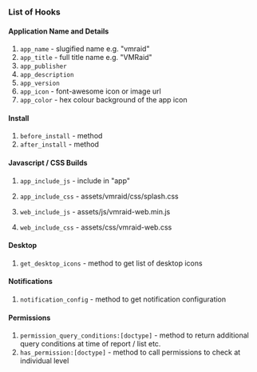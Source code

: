 ### List of Hooks

#### Application Name and Details

1. `app_name` - slugified name e.g. "vmraid"
1. `app_title` - full title name e.g. "VMRaid"
1. `app_publisher`
1. `app_description`
1. `app_version`
1. `app_icon` - font-awesome icon or image url
1. `app_color` - hex colour background of the app icon

#### Install

1. `before_install` - method
1. `after_install` - method


#### Javascript / CSS Builds

1. `app_include_js` - include in "app"
1. `app_include_css` - assets/vmraid/css/splash.css

1. `web_include_js` - assets/js/vmraid-web.min.js
1. `web_include_css` - assets/css/vmraid-web.css

#### Desktop

1. `get_desktop_icons` - method to get list of desktop icons

#### Notifications

1. `notification_config` - method to get notification configuration

#### Permissions

1. `permission_query_conditions:[doctype]` - method to return additional query conditions at time of report / list etc.
1. `has_permission:[doctype]` - method to call permissions to check at individual level
